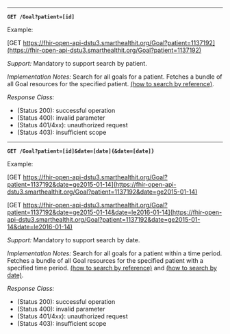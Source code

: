 
-----------

**`GET /Goal?patient=[id]`**

Example:

[GET https://fhir-open-api-dstu3.smarthealthit.org/Goal?patient=1137192](https://fhir-open-api-dstu3.smarthealthit.org/Goal?patient=1137192)

*Support:* Mandatory to support search by patient.

*Implementation Notes:* Search for all goals for a patient. Fetches a bundle of all Goal resources for the specified patient. [(how to search by reference)].

*Response Class:*

-   (Status 200): successful operation
-   (Status 400): invalid parameter
-   (Status 401/4xx): unauthorized request
-   (Status 403): insufficient scope

-----------

**`GET /Goal?patient=[id]&date=[date]{&date=[date]}`**

Example:

[GET https://fhir-open-api-dstu3.smarthealthit.org/Goal?patient=1137192&date=ge2015-01-14](https://fhir-open-api-dstu3.smarthealthit.org/Goal?patient=1137192&date=ge2015-01-14)

[GET https://fhir-open-api-dstu3.smarthealthit.org/Goal?patient=1137192&date=ge2015-01-14&date=le2016-01-14](https://fhir-open-api-dstu3.smarthealthit.org/Goal?patient=1137192&date=ge2015-01-14&date=le2016-01-14)

*Support:* Mandatory to support search by date.

*Implementation Notes:* Search for all goals for a patient within a time period. Fetches a bundle of all Goal resources for the specified patient with a specified time period. [(how to search by reference)] and [(how to search by date)].

*Response Class:*

-   (Status 200): successful operation
-   (Status 400): invalid parameter
-   (Status 401/4xx): unauthorized request
-   (Status 403): insufficient scope

  [(how to search by reference)]: http://hl7.org/fhir/STU3/search.html#reference
  [(how to search by token)]: http://hl7.org/fhir/STU3/search.html#token
  [Composite Search Parameters]: http://hl7.org/fhir/search.html#combining
  [(how to search by date)]: http://hl7.org/fhir/STU3/search.html#date
